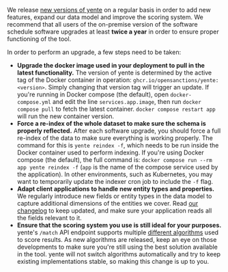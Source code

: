 We release [new versions of yente](https://github.com/opensanctions/yente/releases) on a regular basis in order to add new features, expand our data model and improve the scoring system. We recommend that all users of the on-premise version of the software schedule software upgrades at least **twice a year** in order to ensure proper functioning of the tool.

In order to perform an upgrade, a few steps need to be taken:

* **Upgrade the docker image used in your deployment to pull in the latest functionality.** The version of yente is determined by the active tag of the Docker container in operation: `ghcr.io/opensanctions/yente:<version>`. Simply changing that version tag will trigger an update. If you're running in Docker compose (the default), open `docker-compose.yml` and edit the line `services.app.image`, then run `docker compose pull` to fetch the latest container. `docker compose restart app` will run the new container version.
* **Force a re-index of the whole dataset to make sure the schema is properly reflected.** After each software upgrade, you should force a full re-index of the data to make sure everything is working properly. The command for this is `yente reindex -f`, which needs to be run inside the Docker container used to perform indexing. If you're using Docker compose (the default), the full command is: `docker compose run --rm app yente reindex -f` (`app` is the name of the compose service used by the application). In other environments, such as Kubernetes, you may want to temporarily update the indexer cron job to include the `-f` flag.
* **Adapt client applications to handle new entity types and properties.** We regularly introduce new fields or entity types in the data model to capture additional dimensions of the entities we cover. Read [our changelog](/changelog/) to keep updated, and make sure your application reads all the fields relevant to it.
* **Ensure that the scoring system you use is still ideal for your purposes.** yente's `/match` API endpoint supports multiple [different algorithms](/matcher/) used to score results. As new algorithms are released, keep an eye on those developments to make sure you're still using the best solution available in the tool. yente will not switch algorithms automatically and try to keep existing implementations stable, so making this change is up to you.
